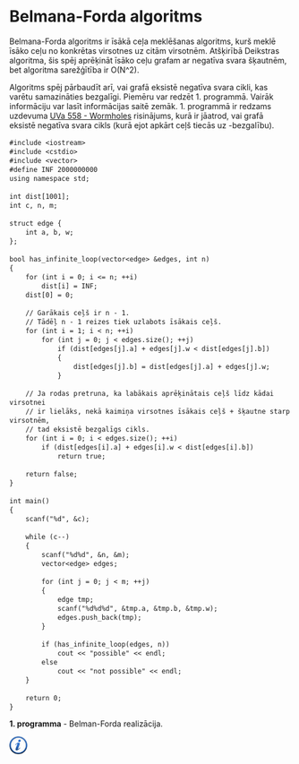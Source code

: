 # Belmana-Forda algoritms

Belmana-Forda algoritms ir īsākā ceļa meklēšanas algoritms, kurš meklē īsāko ceļu no konkrētas virsotnes uz citām virsotnēm. Atšķirībā Deikstras algoritma, šis spēj aprēķināt īsāko ceļu grafam ar negatīva svara šķautnēm, bet algoritma sarežģītība ir O(N^2).

Algoritms spēj pārbaudīt arī, vai grafā eksistē negatīva svara cikli, kas varētu samazināties bezgalīgi. Piemēru var redzēt 1. programmā. Vairāk informāciju var lasīt informācijas saitē zemāk. 1. programmā ir redzams uzdevuma <a href="http://uva.onlinejudge.org/index.php?option=com_onlinejudge&Itemid=8&category=7&page=show_problem&problem=499" target="_blank">UVa 558 - Wormholes</a> risinājums, kurā ir jāatrod, vai grafā eksistē negatīva svara cikls (kurā ejot apkārt ceļš tiecās uz -bezgalību).

```
#include <iostream>
#include <cstdio>
#include <vector>
#define INF 2000000000
using namespace std;

int dist[1001];
int c, n, m;

struct edge {
    int a, b, w;
};

bool has_infinite_loop(vector<edge> &edges, int n)
{
    for (int i = 0; i <= n; ++i)
        dist[i] = INF;
    dist[0] = 0;

    // Garākais ceļš ir n - 1.
    // Tādēļ n - 1 reizes tiek uzlabots īsākais ceļš.
    for (int i = 1; i < n; ++i)
        for (int j = 0; j < edges.size(); ++j)
            if (dist[edges[j].a] + edges[j].w < dist[edges[j].b])
            {
                dist[edges[j].b] = dist[edges[j].a] + edges[j].w;
            }

    // Ja rodas pretruna, ka labākais aprēķinātais ceļš līdz kādai virsotnei
    // ir lielāks, nekā kaimiņa virsotnes īsākais ceļš + šķautne starp virsotnēm,
    // tad eksistē bezgalīgs cikls.
    for (int i = 0; i < edges.size(); ++i)
        if (dist[edges[i].a] + edges[i].w < dist[edges[i].b])
            return true;

    return false;
}

int main()
{
    scanf("%d", &c);

    while (c--)
    {
        scanf("%d%d", &n, &m);
        vector<edge> edges;

        for (int j = 0; j < m; ++j)
        {
            edge tmp;
            scanf("%d%d%d", &tmp.a, &tmp.b, &tmp.w);
            edges.push_back(tmp);
        }

        if (has_infinite_loop(edges, n))
            cout << "possible" << endl;
        else
            cout << "not possible" << endl;
    }

    return 0;
}
```


**1. programma** - Belman-Forda realizācija.


<a href="http://en.wikipedia.org/wiki/Bellman%E2%80%93Ford_algorithm" target="_blank">![Vairāk informācija](/media/theory/information.png)</a>